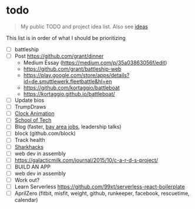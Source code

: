 # todo
> My public TODO and project idea list. Also see [ideas](https://github.com/grant/ideas)

This list is in order of what I should be prioritizing

- [ ] battleship
- [ ] Post https://github.com/grant/dinner
  - Medium Essay (https://medium.com/p/35a03863056f/edit)
  - https://github.com/grant/battleship-web
  - https://play.google.com/store/apps/details?id=de.smuttlewerk.fleetbattle&hl=en
  - https://github.com/kortaggio/battleboat
  - https://kortaggio.github.io/battleboat/
- [ ] Update bios
- [ ] TrumpDraws
- [ ] [Clock Animation](https://github.com/grant/a-moment)
- [ ] [School of Tech](https://github.com/grant/school-of-tech)
- [ ] Blog (faster, [bay area jobs](https://docs.google.com/spreadsheets/d/1raHf-nmU1k1M5EcYgxTrJVPOn7YPVci7fgYUq2Q8CSU/edit#gid=0), leadership talks)
- [ ] block (github.com/block)
- [ ] Track health
- [ ] [Sharkhacks](https://github.com/grant/sharkhacks5000)
- [ ] web dev in assembly
- [ ] https://galacticmilk.com/journal/2015/10/c-a-r-d-s-project/
- [ ] BUILD AN APP
- [ ] web dev in assembly
- [ ] Work out?
- [ ] Learn Serverless https://github.com/99xt/serverless-react-boilerplate
- [ ] AprilZero (fitbit, misfit, weight, github, runkeeper, facebook, rescuetime, calendar)
